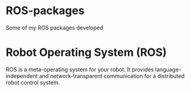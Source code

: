 # ROS-packages
Some of my ROS packages developed
# Robot Operating System (ROS)
ROS is a meta-operating system for your robot.  It provides
language-independent and network-transparent communication for a
distributed robot control system.
